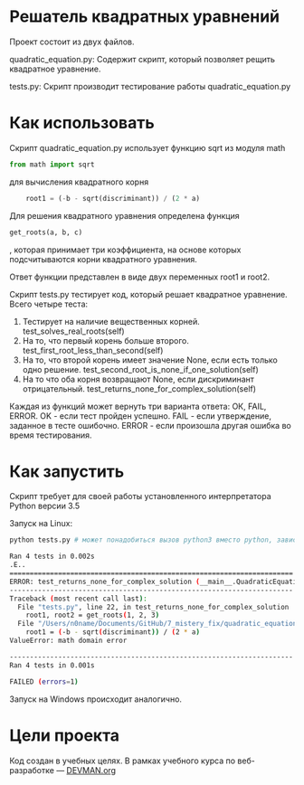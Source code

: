 # Решатель квадратных уравнений

Проект состоит из двух файлов.

quadratic_equation.py: Содержит скрипт, который позволяет рещить квадратное уравнение.

tests.py: Скрипт производит тестирование работы quadratic_equation.py



# Как использовать

Скрипт quadratic_equation.py использует функцию sqrt из модуля math

```Python
from math import sqrt
```

для вычисления квадратного корня


```Python
    root1 = (-b - sqrt(discriminant)) / (2 * a)
```
Для решения квадратного уравнения определена функция 
```Python
get_roots(a, b, c)
```
, которая принимает три коэффициента, на основе которых подсчитываются корни квадратного уравнения.

Ответ функции представлен в виде двух переменных root1 и root2.

Скрипт tests.py тестирует код, который решает квадратное уравнение. Всего четыре теста:
1. Тестирует на наличие вещественных корней. test_solves_real_roots(self)
2. На то, что первый корень больше второго. test_first_root_less_than_second(self)
3. На то, что второй корень имеет значение None, если есть только одно решение. test_second_root_is_none_if_one_solution(self)
4. На то что оба корня возвращают None, если дискриминант отрицательный. test_returns_none_for_complex_solution(self)

Каждая из функций может вернуть три варианта ответа: ОК, FAIL, ERROR. OK - если тест пройден успешно. FAIL - если утверждение, заданное в тесте ошибочно. ERROR - если произошла другая ошибка во время тестирования.

# Как запустить

Скрипт требует для своей работы установленного интерпретатора Python версии 3.5

Запуск на Linux:

```bash
python tests.py # может понадобиться вызов python3 вместо python, зависит от настроек операционной системы

Ran 4 tests in 0.002s
.E..
======================================================================
ERROR: test_returns_none_for_complex_solution (__main__.QuadraticEquationTestCase)
----------------------------------------------------------------------
Traceback (most recent call last):
  File "tests.py", line 22, in test_returns_none_for_complex_solution
    root1, root2 = get_roots(1, 2, 3)
  File "/Users/n0name/Documents/GitHub/7_mistery_fix/quadratic_equation.py", line 6, in get_roots
    root1 = (-b - sqrt(discriminant)) / (2 * a)
ValueError: math domain error

----------------------------------------------------------------------
Ran 4 tests in 0.001s

FAILED (errors=1)

```

Запуск на Windows происходит аналогично.

# Цели проекта

Код создан в учебных целях. В рамках учебного курса по веб-разработке ― [DEVMAN.org](https://devman.org)
